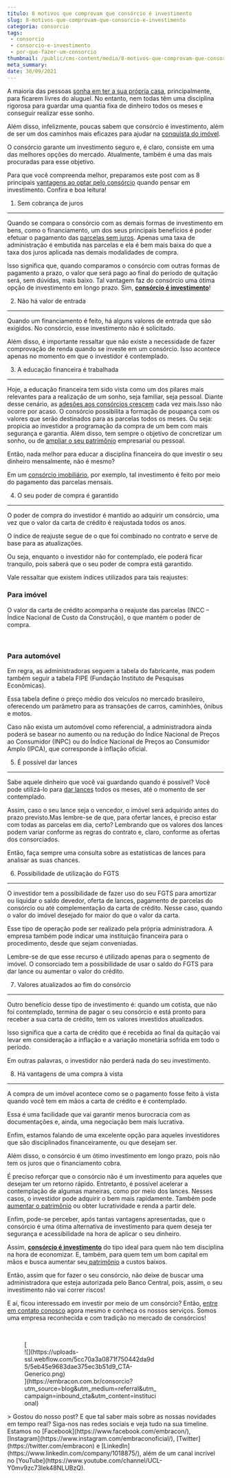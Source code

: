 ```yaml
---
titulo: 8 motivos que comprovam que consórcio é investimento
slug: 8-motivos-que-comprovam-que-consorcio-e-investimento
categoria: consorcio
tags:
 - consorcio
 - consorcio-e-investimento
 - por-que-fazer-um-consorcio
thumbnail: /public/cms-content/media/8-motivos-que-comprovam-que-consorcio-e-investimento.jpg
meta_summary: 
date: 30/09/2021
---
```

A maioria das pessoas [sonha em ter a sua própria casa](https://www.embracon.com.br/consorcio-de-imoveis), principalmente, para ficarem livres do aluguel. No entanto, nem todas têm uma disciplina rigorosa para guardar uma quantia fixa de dinheiro todos os meses e conseguir realizar esse sonho.

Além disso, infelizmente, poucas sabem que consórcio é investimento, além de ser um dos caminhos mais eficazes para ajudar na [conquista do imóvel](https://www.embracon.com.br/consorcio-de-imoveis).

O consórcio garante um investimento seguro e, é claro, consiste em uma das melhores opções do mercado. Atualmente, também é uma das mais procuradas para esse objetivo.

Para que você compreenda melhor, preparamos este post com as 8 principais [vantagens ao optar pelo consórcio](https://www.embracon.com.br/conhecaoconsorcio/quais-sao-as-vantagens-do-consorcio) quando pensar em investimento. Confira e boa leitura!

1. Sem cobrança de juros
------------------------

Quando se compara o consórcio com as demais formas de investimento em bens, como o financiamento, um dos seus principais benefícios é poder efetuar o pagamento das [parcelas sem juros](https://www.embracon.com.br/blog/consorcio-nao-tem-juros-entenda). Apenas uma taxa de administração é embutida nas parcelas e ela é bem mais baixa do que a taxa dos juros aplicada nas demais modalidades de compra.

Isso significa que, quando comparamos o consórcio com outras formas de pagamento a prazo, o valor que será pago ao final do período de quitação será, sem dúvidas, mais baixo. Tal vantagem faz do consórcio uma ótima opção de investimento em longo prazo. Sim, [**consórcio é investimento**](https://www.embracon.com.br/blog/consorcio-de-moto-bons-motivos-para-fazer-esse-investimento)!

2. Não há valor de entrada
--------------------------

Quando um financiamento é feito, há alguns valores de entrada que são exigidos. No consórcio, esse investimento não é solicitado.

Além disso, é importante ressaltar que não existe a necessidade de fazer comprovação de renda quando se investe em um consórcio. Isso acontece apenas no momento em que o investidor é contemplado.

3. A educação financeira é trabalhada
-------------------------------------

Hoje, a educação financeira tem sido vista como um dos pilares mais relevantes para a realização de um sonho, seja familiar, seja pessoal. Diante desse cenário, as [adesões aos consórcios crescem](https://gauchazh.clicrbs.com.br/economia/conteudo-publicitario/2018/04/consorcio-pode-ser-ate-cinco-vezes-mais-barato-que-financiamento-cjgcp23qd02f601qosgviu347.html) cada vez mais.Isso não ocorre por acaso. O consórcio possibilita a formação de poupança com os valores que serão destinados para as parcelas todos os meses. Ou seja: propicia ao investidor a programação da compra de um bem com mais segurança e garantia. Além disso, tem sempre o objetivo de concretizar um sonho, ou de [ampliar o seu patrimônio](https://www.embracon.com.br/blog/e-possivel-aumentar-o-patrimonio-saiba-aqui) empresarial ou pessoal.

Então, nada melhor para educar a disciplina financeira do que investir o seu dinheiro mensalmente, não é mesmo?

Em um [consórcio imobiliário](https://www.embracon.com.br/consorcio-de-imoveis), por exemplo, tal investimento é feito por meio do pagamento das parcelas mensais.

4. O seu poder de compra é garantido
------------------------------------

O poder de compra do investidor é mantido ao adquirir um consórcio, uma vez que o valor da carta de crédito é reajustada todos os anos.

O índice de reajuste segue de o que foi combinado no contrato e serve de base para as atualizações.

Ou seja, enquanto o investidor não for contemplado, ele poderá ficar tranquilo, pois saberá que o seu poder de compra está garantido.

Vale ressaltar que existem índices utilizados para tais reajustes:

### Para imóvel

O valor da carta de crédito acompanha o reajuste das parcelas (INCC – Índice Nacional de Custo da Construção), o que mantém o poder de compra.

‍

### Para automóvel

Em regra, as administradoras seguem a tabela do fabricante, mas podem também seguir a tabela FIPE (Fundação Instituto de Pesquisas Econômicas).

Essa tabela define o preço médio dos veículos no mercado brasileiro, oferecendo um parâmetro para as transações de carros, caminhões, ônibus e motos.

Caso não exista um automóvel como referencial, a administradora ainda poderá se basear no aumento ou na redução do Índice Nacional de Preços ao Consumidor (INPC) ou do Índice Nacional de Preços ao Consumidor Amplo (IPCA), que corresponde à inflação oficial.

5. É possível dar lances
------------------------

Sabe aquele dinheiro que você vai guardando quando é possível? Você pode utilizá-lo para [dar lances](https://www.embracon.com.br/blog/como-funcionam-os-tipos-de-lances-no-consorcio) todos os meses, até o momento de ser contemplado.

Assim, caso o seu lance seja o vencedor, o imóvel será adquirido antes do prazo previsto.Mas lembre-se de que, para ofertar lances, é preciso estar com todas as parcelas em dia, certo? Lembrando que os valores dos lances podem variar conforme as regras do contrato e, claro, conforme as ofertas dos consorciados.

Então, faça sempre uma consulta sobre as estatísticas de lances para analisar as suas chances.

6. Possibilidade de utilização do FGTS
--------------------------------------

O investidor tem a possibilidade de fazer uso do seu FGTS para amortizar ou liquidar o saldo devedor, oferta de lances, pagamento de parcelas do consórcio ou até complementação da carta de crédito. Nesse caso, quando o valor do imóvel desejado for maior do que o valor da carta.

Esse tipo de operação pode ser realizado pela própria administradora. A empresa também pode indicar uma instituição financeira para o procedimento, desde que sejam conveniadas.

Lembre-se de que esse recurso é utilizado apenas para o segmento de imóvel. O consorciado tem a possibilidade de usar o saldo do FGTS para dar lance ou aumentar o valor do crédito.

7. Valores atualizados ao fim do consórcio
------------------------------------------

Outro benefício desse tipo de investimento é: quando um cotista, que não foi contemplado, termina de pagar o seu consórcio e está pronto para receber a sua carta de crédito, tem os valores investidos atualizados.

Isso significa que a carta de crédito que é recebida ao final da quitação vai levar em consideração a inflação e a variação monetária sofrida em todo o período.

Em outras palavras, o investidor não perderá nada do seu investimento.

8. Há vantagens de uma compra à vista
-------------------------------------

A compra de um imóvel acontece como se o pagamento fosse feito à vista quando você tem em mãos a carta de crédito e é contemplado.

Essa é uma facilidade que vai garantir menos burocracia com as documentações e, ainda, uma negociação bem mais lucrativa.

Enfim, estamos falando de uma excelente opção para aqueles investidores que são disciplinados financeiramente, ou que desejam ser.

Além disso, o consórcio é um ótimo investimento em longo prazo, pois não tem os juros que o financiamento cobra.

É preciso reforçar que o consórcio não é um investimento para aqueles que desejam ter um retorno rápido. Entretanto, é possível acelerar a contemplação de algumas maneiras, como por meio dos lances. Nesses casos, o investidor pode adquirir o bem mais rapidamente. Também pode [aumentar o patrimônio](https://www.embracon.com.br/blog/e-possivel-aumentar-o-patrimonio-saiba-aqui) ou obter lucratividade e renda a partir dele.

Enfim, pode-se perceber, após tantas vantagens apresentadas, que o consórcio é uma ótima alternativa de investimento para quem deseja ter segurança e acessibilidade na hora de aplicar o seu dinheiro.

Assim, [**consórcio é investimento**](https://www.embracon.com.br/blog/consorcio-de-moto-bons-motivos-para-fazer-esse-investimento) do tipo ideal para quem não tem disciplina na hora de economizar. E, também, para quem tem um bom capital em mãos e busca aumentar seu[ patrimônio](https://www.embracon.com.br/blog/e-possivel-aumentar-o-patrimonio-saiba-aqui) a custos baixos.

Então, assim que for fazer o seu consórcio, não deixe de buscar uma administradora que esteja autorizada pelo Banco Central, pois, assim, o seu investimento não vai correr riscos!

E aí, ficou interessado em investir por meio de um consórcio? Então, [entre em contato conosco](https://www.embracon.com.br/) agora mesmo e conheça os nossos serviços. Somos uma empresa reconhecida e com tradição no mercado de consórcios!

‍

<figure class="w-richtext-figure-type-image w-richtext-align-center" style="max-width:310px">[<div>![](https://uploads-ssl.webflow.com/5cc70a3a0871f750442da9d5/5eb45e9683dae375ec3b51d9_CTA-Generico.png)</div>](https://embracon.com.br/consorcio?utm_source=blog&utm_medium=referral&utm_campaign=inbound_cta&utm_content=institucional)</figure>> Gostou do nosso post? E que tal saber mais sobre as nossas novidades em tempo real? Siga-nos nas redes sociais e veja tudo na sua timeline. Estamos no [Facebook](https://www.facebook.com/embracon/), [Instagram](https://www.instagram.com/embraconoficial/), [Twitter](https://twitter.com/embracon) e [LinkedIn](https://www.linkedin.com/company/1018875/), além de um canal incrível no [YouTube](https://www.youtube.com/channel/UCL-Y0mv9zc73Iek48NLUBzQ).
